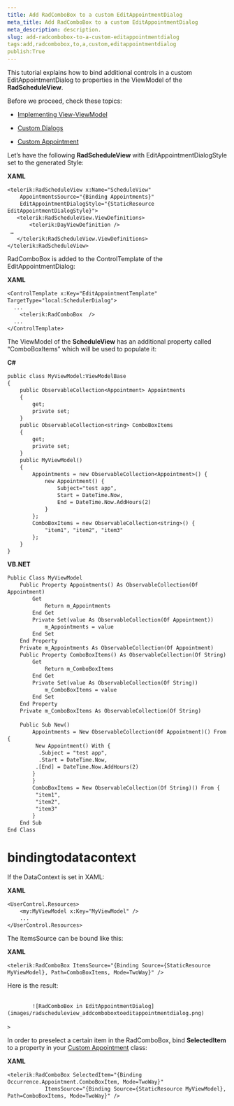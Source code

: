 ```yaml
---
title: Add RadComboBox to a custom EditAppointmentDialog
meta_title: Add RadComboBox to a custom EditAppointmentDialog
meta_description: description.
slug: add-radcombobox-to-a-custom-editappointmentdialog
tags:add,radcombobox,to,a,custom,editappointmentdialog
publish:True
---
```



This tutorial explains how to bind additional controls in a custom EditAppointmentDialog to properties in the ViewModel of the __RadScheduleView__.
      

Before we proceed, check these topics:

* [Implementing View-ViewModel ]({{slug:implementing-view-viewmodel-}})

* [Custom Dialogs]({{slug:custom-dialogs}})

* [Custom Appointment]({{slug:custom-appointment}})

Let’s have the following __RadScheduleView__ with EditAppointmentDialogStyle set to the generated Style:
      


 __XAML__
    


	<telerik:RadScheduleView x:Name="ScheduleView"
	    AppointmentsSource="{Binding Appointments}"
	    EditAppointmentDialogStyle="{StaticResource EditAppointmentDialogStyle}">
	   <telerik:RadScheduleView.ViewDefinitions>
	       <telerik:DayViewDefinition />
	 …
	   </telerik:RadScheduleView.ViewDefinitions>
	</telerik:RadScheduleView>



RadComboBox is added to the ControlTemplate of the EditAppointmentDialog:


 __XAML__
    


	<ControlTemplate x:Key="EditAppointmentTemplate" TargetType="local:SchedulerDialog">
	  ... 
	    <telerik:RadComboBox  />
	  ...    
	</ControlTemplate>



The ViewModel of the __ScheduleView__ has an additional property called “ComboBoxItems” which will be used to populate it:
      


 __C#__
    


	public class MyViewModel:ViewModelBase
	{
	    public ObservableCollection<Appointment> Appointments
	    {
	        get;
	        private set;
	    }
	    public ObservableCollection<string> ComboBoxItems
	    {
	        get;
	        private set;
	    }
	    public MyViewModel()
	    {
	        Appointments = new ObservableCollection<Appointment>() {
	            new Appointment() {
	                Subject="test app",
	                Start = DateTime.Now,
	                End = DateTime.Now.AddHours(2)
	            }
	        };
	        ComboBoxItems = new ObservableCollection<string>() {
	            "item1", "item2", "item3"
	        };
	    }
	}




 __VB.NET__
    


	Public Class MyViewModel
	    Public Property Appointments() As ObservableCollection(Of Appointment)
	        Get
	            Return m_Appointments
	        End Get
	        Private Set(value As ObservableCollection(Of Appointment))
	            m_Appointments = value
	        End Set
	    End Property
	    Private m_Appointments As ObservableCollection(Of Appointment)
	    Public Property ComboBoxItems() As ObservableCollection(Of String)
	        Get
	            Return m_ComboBoxItems
	        End Get
	        Private Set(value As ObservableCollection(Of String))
	            m_ComboBoxItems = value
	        End Set
	    End Property
	    Private m_ComboBoxItems As ObservableCollection(Of String)
	
	    Public Sub New()
	        Appointments = New ObservableCollection(Of Appointment)() From {
	         New Appointment() With {
	          .Subject = "test app",
	          .Start = DateTime.Now,
	         .[End] = DateTime.Now.AddHours(2)
	        }
	        }
	        ComboBoxItems = New ObservableCollection(Of String)() From {
	         "item1",
	         "item2",
	         "item3"
	        }
	    End Sub
	End Class



# bindingtodatacontext

If the DataContext is set in XAML:


 __XAML__
    


	<UserControl.Resources>
	    <my:MyViewModel x:Key="MyViewModel" />
	    ...
	</UserControl.Resources>



The ItemsSource can be bound like this:


 __XAML__
    


	<telerik:RadComboBox ItemsSource="{Binding Source={StaticResource MyViewModel}, Path=ComboBoxItems, Mode=TwoWay}" />



Here is the result:


               
            ![RadComboBox in EditAppointmentDialog](images/radscheduleview_addcomboboxtoeditappointmentdialog.png)

	>

In order to preselect a certain item in the RadComboBox,  bind __SelectedItem__  to a  property in your [Custom Appointment]({{slug:custom-appointment}}) class:
          




 __XAML__
    


	<telerik:RadComboBox SelectedItem="{Binding Occurrence.Appointment.ComboBoxItem, Mode=TwoWay}"
	            ItemsSource="{Binding Source={StaticResource MyViewModel}, Path=ComboBoxItems, Mode=TwoWay}" />


